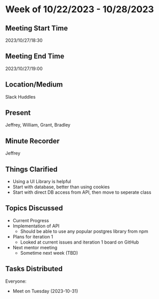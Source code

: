 # Week of 10/22/2023 - 10/28/2023

## Meeting Start Time

2023/10/27/18:30

## Meeting End Time

2023/10/27/19:00

## Location/Medium

Slack Huddles

## Present

Jeffrey, William, Grant, Bradley

## Minute Recorder

Jeffrey

## Things Clarified

- Using a UI Library is helpful
- Start with database, better than using cookies
- Start with direct DB access from API, then move to seperate class

## Topics Discussed

- Current Progress
- Implementation of API
  - Should be able to use any popular postgres library from npm
- Plans for iteration 1
  - Looked at current issues and iteration 1 board on GitHub
- Next mentor meeting
  - Sometime next week (TBD)

## Tasks Distributed

Everyone:

- Meet on Tuesday (2023-10-31)
